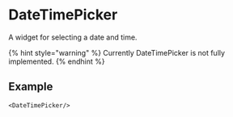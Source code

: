 # DateTimePicker

A widget for selecting a date and time.

{% hint style="warning" %}
Currently DateTimePicker is not fully implemented.
{% endhint %}

## Example

```markup
<DateTimePicker/>
```

